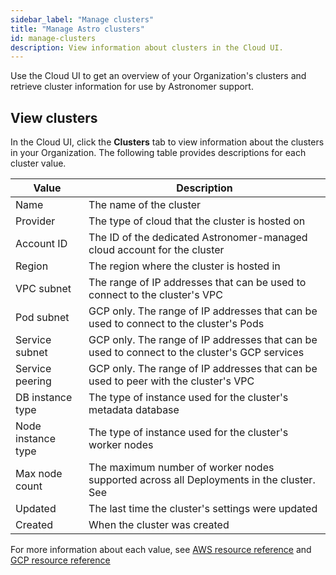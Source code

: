 ```yaml
---
sidebar_label: "Manage clusters"
title: "Manage Astro clusters"
id: manage-clusters
description: View information about clusters in the Cloud UI.
---
```


Use the Cloud UI to get an overview of your Organization's clusters and retrieve cluster information for use by Astronomer support.

## View clusters

In the Cloud UI, click the **Clusters** tab to view information about the clusters in your Organization. The following table provides descriptions for each cluster value.

| Value              | Description                                                                                     |
| ------------------ | ---------------------------------------------------------------------------------------------- |
| Name               | The name of the cluster                                                                        |
| Provider           | The type of cloud that the cluster is hosted on                                                |
| Account ID         | The ID of the dedicated Astronomer-managed cloud account for the cluster                      |
| Region             | The region where the cluster is hosted in                                                           |
| VPC subnet         | The range of IP addresses that can be used to connect to the cluster's VPC                    |
| Pod subnet         | GCP only. The range of IP addresses that can be used to connect to the cluster's Pods         |
| Service subnet     | GCP only. The range of IP addresses that can be used to connect to the cluster's GCP services |
| Service peering    | GCP only. The range of IP addresses that can be used to peer with the cluster's VPC           |
| DB instance type   | The type of instance used for the cluster's metadata database                                  |
| Node instance type | The type of instance used for the cluster's worker nodes                                       |
| Max node count     | The maximum number of worker nodes supported across all Deployments in the cluster. See              |
| Updated            | The last time the cluster's settings were updated                                                |
| Created            | When the cluster was created                                                                   |

For more information about each value, see [AWS resource reference](https://docs.astronomer.io/astro/resource-reference-aws) and [GCP resource reference](https://docs.astronomer.io/astro/resource-reference-gcp)
